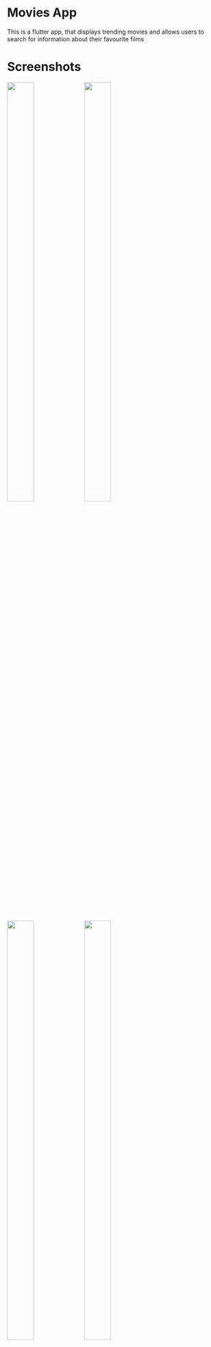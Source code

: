 # Movies App

This is a flutter app, that displays trending movies and allows users to search for information about their favourite films

# Screenshots

<img src="https://user-images.githubusercontent.com/26127333/52352352-7e30a680-2a3d-11e9-9b27-9edc168e9e06.PNG" width="35%" height="50%"/>
<img src="https://user-images.githubusercontent.com/26127333/52084761-d9811580-25b3-11e9-9588-8591490ed41a.PNG" width="35%" height="50%"/>
<img src="https://user-images.githubusercontent.com/26127333/52169700-e5084400-274d-11e9-9960-7348d2a5be48.PNG" width="35%" height="50%"/>
<img src="https://user-images.githubusercontent.com/26127333/52352368-838df100-2a3d-11e9-9185-3c8df9d57ca9.PNG" width="35%" height="50%"/>
